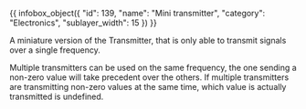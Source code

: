 {{ infobox_object({
	"id": 139,
	"name": "Mini transmitter",
	"category": "Electronics",
	"sublayer_width": 15
}) }}

A miniature version of the Transmitter, that is only able to transmit signals over a single frequency.

Multiple transmitters can be used on the same frequency, the one sending a non-zero value will take precedent over the others. If multiple transmitters are transmitting non-zero values at the same time, which value is actually transmitted is undefined.